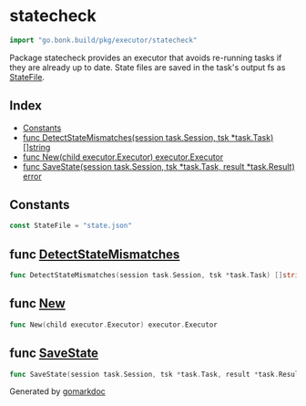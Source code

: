 <!-- Code generated by gomarkdoc. DO NOT EDIT -->

# statecheck

```go
import "go.bonk.build/pkg/executor/statecheck"
```

Package statecheck provides an executor that avoids re\-running tasks if they are already up to date. State files are saved in the task's output fs as [StateFile](<#StateFile>).

## Index

- [Constants](<#constants>)
- [func DetectStateMismatches\(session task.Session, tsk \*task.Task\) \[\]string](<#DetectStateMismatches>)
- [func New\(child executor.Executor\) executor.Executor](<#New>)
- [func SaveState\(session task.Session, tsk \*task.Task, result \*task.Result\) error](<#SaveState>)


## Constants

<a name="StateFile"></a>

```go
const StateFile = "state.json"
```

<a name="DetectStateMismatches"></a>
## func [DetectStateMismatches](<taskstate.go#L91>)

```go
func DetectStateMismatches(session task.Session, tsk *task.Task) []string
```



<a name="New"></a>
## func [New](<statecheck.go#L20>)

```go
func New(child executor.Executor) executor.Executor
```



<a name="SaveState"></a>
## func [SaveState](<taskstate.go#L35>)

```go
func SaveState(session task.Session, tsk *task.Task, result *task.Result) error
```



Generated by [gomarkdoc](<https://github.com/princjef/gomarkdoc>)
